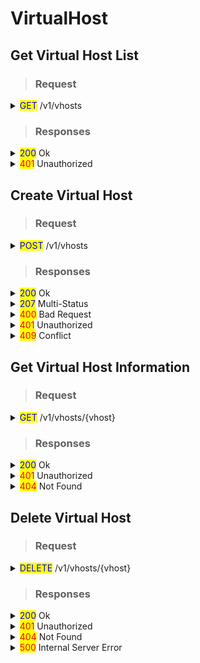 # VirtualHost

## Get Virtual Host List

> ### Request

<details>

<summary><mark style="color:blue;">GET</mark> /v1/vhosts</summary>

#### **Header**

```http
Authorization: Basic {credentials}

# Authorization
    Credentials for HTTP Basic Authentication created with <AccessToken>
```

</details>

> ### Responses

<details>

<summary><mark style="color:blue;">200</mark> Ok</summary>

The request has succeeded

#### **Header**

```
Content-Type: application/json
```

#### **Body**

```json
{
	"statusCode": 200,
	"message": "OK",
	"response": [
		"default",
		"service",
		"poc"
	]
}

# statusCode
	Same as HTTP Status Code
# message
	A human-readable description of the response code
# response
	Json array containing a list of virtual host names
```

</details>

<details>

<summary><mark style="color:red;">401</mark> Unauthorized</summary>

Authentication required

#### **Header**

```http
WWW-Authenticate: Basic realm=”OvenMediaEngine”
```

#### **Body**

```json
{
    "message": "[HTTP] Authorization header is required to call API (401)",
    "statusCode": 401
}
```

</details>

## Create Virtual Host

> ### Request

<details>

<summary><mark style="color:blue;">POST</mark> /v1/vhosts</summary>

#### **Header**

```http
Authorization: Basic {credentials}

# Authorization
    Credentials for HTTP Basic Authentication created with <AccessToken>
```

#### Body

Configure virtual hosts to be created in <mark style="color:green;">Json array</mark> format.&#x20;

```json
[
    {
        "name": "vhost",
        "host": {
            "names": [
                "ome-dev.airensoft.com",
                "prod.airensoft.com"
            ],
            "tls": {
                "certPath": "/etc/pki/airensoft.com/_airensoft_com.crt",
                "chainCertPath": "/etc/pki/airensoft.com/_airensoft_com.ca-bundle",
                "keyPath": "/etc/pki/airensoft.com/_airensoft_com.key"
            }
        },

        "signedPolicy": {
            "enables": {
                "providers": "rtmp,webrtc,srt",
                "publishers": "webrtc,llhls"
            },
            "policyQueryKeyName": "policy",
            "secretKey": "aKq#1kj",
            "signatureQueryKeyName": "signature"
        },

        "admissionWebhooks": {
            "controlServerUrl": "https://control.server/admission",
            "enables": {
                "providers": "rtmp,webrtc,srt",
                "publishers": "webrtc,llhls"
            },
            "secretKey": "",
            "timeout": 3000
        },
        
        "origins": {
            "origin": [
                {
                    "location": "/app/rtsp",
                    "pass": {
                        "scheme": "rtsp",
                        "urls": {
                            "url": [
                                "rtsp.server:8554/ca-01"
                            ]
                        }
                    }
                }
            ]
        },

        "originMapStore": {
            "originHostName": "ome-dev.airensoft.com",
            "redisServer": {
                "auth": "!@#ovenmediaengine",
                "host": "redis.server:6379"
            }
        }
    },
    {
        "name": "vhost2",
        "host": {
            "names": [
                "ovenmediaengine.com"
            ],
            "tls": {
                "certPath": "/etc/pki/ovenmediaengine.com/_ovenmediaengine_com.crt",
                "chainCertPath": "/etc/pki/ovenmediaengine.com/_ovenmediaengine_com.ca-bundle",
                "keyPath": "/etc/pki/ovenmediaengine.com/_ovenmediaengine_com.key"
            }
        }
    }
]

# name (required)
    The virtual host name. Cannot be duplicated.

# host (required)
    ## names (required)
        The addresses(IP or Domain)of the host. 
    ## tls (optional)
        The certificate file path. Required if using TLS. 
        
# signedPolicy (optional)
    The SignedPolicy setting. Please refer to the manual for details.
    
# admissionWebhooks (optional)
    The AdmissionWebhooks setting. Please refer to the manual for details.
    
# origins (optional)
    The Origins setting. Please refer to the manual for details.

# originMapStore (optional)
    The OriginMapStore setting. Please refer to the manual for details.
```

</details>

> ### Responses

<details>

<summary><mark style="color:blue;">200</mark> Ok</summary>

The request has succeeded

#### **Header**

```
Content-Type: application/json
```

#### **Body**

It responds with <mark style="color:green;">**Json array**</mark> for each request.

```json
[
    {
        "message": "OK",
        "statusCode": 200,
        "response": {
            "name": "enterprise",

            "host": {
                "names": [
                    "ome-dev.airensoft.com",
                    "prod.airensoft.com"
                ],
                "tls": {
                    "certPath": "/etc/pki/airensoft.com/_airensoft_com.crt",
                    "chainCertPath": "/etc/pki/airensoft.com/_airensoft_com.ca-bundle",
                    "keyPath": "/etc/pki/airensoft.com/_airensoft_com.key"
                }
            },
            "signedPolicy": {
                "enables": {
                    "providers": "rtmp,webrtc,srt",
                    "publishers": "webrtc,llhls"
                },
                "policyQueryKeyName": "policy",
                "secretKey": "aKq#1kj",
                "signatureQueryKeyName": "signature"
            },
            "admissionWebhooks": {
                "controlServerUrl": "https://control.server/admission",
                "enables": {
                    "providers": "rtmp,webrtc,srt",
                    "publishers": "webrtc,llhls"
                },
                "secretKey": "",
                "timeout": 3000
            },
            "origins": {
                "origin": [
                    {
                        "location": "/app/rtsp",
                        "pass": {
                            "scheme": "rtsp",
                            "urls": {
                                "url": [
                                    "rtsp.server:8554/ca-01"
                                ]
                            }
                        }
                    }
                ]
            },
            "originMapStore": {
                "originHostName": "ome-dev.airensoft.com",
                "redisServer": {
                    "auth": "!@#ovenmediaengine",
                    "host": "redis.server:6379"
                }
            }
        }
    },
    {
        "message": "OK",
        "statusCode": 200,
        "response": {
            "name": "free",
            "host": {
                "names": [
                    "ovenmediaengine.com"
                ],
                "tls": {
                    "certPath": "/etc/pki/ovenmediaengine.com/_ovenmediaengine_com.crt",
                    "chainCertPath": "/etc/pki/ovenmediaengine.com/_ovenmediaengine_com.ca-bundle",
                    "keyPath": "/etc/pki/ovenmediaengine.com/_ovenmediaengine_com.key"
                }
            }
        }
    }
]

# statusCode
	Same as HTTP Status Code
# message
	A human-readable description of the response code
# response
	Created virtual host information
```

</details>

<details>

<summary><mark style="color:blue;">207</mark> Multi-Status</summary>

There might be a mixture of responses.

#### **Header**

```
Content-Type: application/json
```

#### **Body**

It responds with <mark style="color:green;">**Json array**</mark> for each request.

```json
[
    {
        "statusCode": 200,
        "message": "OK",
        "response": {
            "name": "enterprise",
            "host": {
                "names": [
            ...
    },
    {
        "statusCode": 409,
        "message": "Conflict",
        "response": {
            ...
        }
    }
}

# statusCode
    Same as HTTP Status Code
# message
    A human-readable description of the response code
# response
    Virtual host information created when statusCode is 200
```

</details>

<details>

<summary><mark style="color:red;">400</mark> Bad Request</summary>

Invalid request. Body is not a Json array or does not have a required value

</details>

<details>

<summary><mark style="color:red;">401</mark> Unauthorized</summary>

Authentication required

#### **Header**

```http
WWW-Authenticate: Basic realm=”OvenMediaEngine”
```

#### **Body**

```json
{
    "message": "[HTTP] Authorization header is required to call API (401)",
    "statusCode": 401
}
```

</details>

<details>

<summary><mark style="color:red;">409</mark> Conflict</summary>

A virtual host with that name already exists

</details>

## Get Virtual Host Information

> ### Request

<details>

<summary><mark style="color:blue;">GET</mark> /v1/vhosts/{vhost}</summary>

#### Header

```http
Authorization: Basic {credentials}

# Authorization
    Credentials for HTTP Basic Authentication created with <AccessToken>
```

</details>

> ### Responses

<details>

<summary><mark style="color:blue;">200</mark> Ok</summary>

The request has succeeded

#### **Header**

```
Content-Type: application/json
```

#### **Body**

```json

    "message": "OK",
    "statusCode": 200
    "response": {
        "name": "default",
        "distribution": "ovenServer",

    "host": {
        "name": "default",
        "distribution": "ovenServer",

        "host": {
            "names": [
                "ome-dev.airensoft.com",
                "*"
            ],
            "tls": {
                "certPath": "/etc/pki/airensoft.com/_airensoft_com.crt",
                "chainCertPath": "/etc/pki/airensoft.com/_airensoft_com.ca-bundle",
                "keyPath": "/etc/pki/airensoft.com/_airensoft_com.key"
            }
        },
        
        "signedPolicy": {
            "enables": {
                "providers": "rtmp,webrtc,srt",
                "publishers": "webrtc,llhls"
            },
            "policyQueryKeyName": "policy",
            "secretKey": "aKq#1kj",
            "signatureQueryKeyName": "signature"
        },
        
        "admissionWebhooks": {
            "controlServerUrl": "https://control.server/admission",
            "enables": {
                "providers": "rtmp,webrtc,srt",
                "publishers": "webrtc,llhls"
            },
            "secretKey": "",
            "timeout": 3000
        },
        
        "origins": {
            "origin": [
                {
                    "location": "/app/rtsp",
                    "pass": {
                        "scheme": "rtsp",
                        "urls": {
                            "url": [
                                "rtsp.server:8554/ca-01"
                            ]
                        }
                    }
                }
            ]
        },

        "originMapStore": {
            "originHostName": "ome-dev.airensoft.com",
            "redisServer": {
                "auth": "!@#ovenmediaengine",
                "host": "redis.server:6379"
            }
        }
    }

# statusCode
	Same as HTTP Status Code
# message
	A human-readable description of the response code
# response
	Virtual host information
```

</details>

<details>

<summary><mark style="color:red;">401</mark> Unauthorized</summary>

Authentication required

#### **Header**

```http
WWW-Authenticate: Basic realm=”OvenMediaEngine”
```

#### **Body**

```json
{
    "message": "[HTTP] Authorization header is required to call API (401)",
    "statusCode": 401
}
```

</details>

<details>

<summary><mark style="color:red;">404</mark> Not Found</summary>

The given vhost name could not be found.

#### **Body**

```json
{
    "message": "[HTTP] Could not find the virtual host: [default1] (404)",
    "statusCode": 404
}
```

</details>

## Delete Virtual Host

> ### Request

<details>

<summary><mark style="color:blue;">DELETE</mark> /v1/vhosts/{vhost}</summary>

#### Header

```http
Authorization: Basic {credentials}

# Authorization
    Credentials for HTTP Basic Authentication created with <AccessToken>
```

</details>

> ### Responses

<details>

<summary><mark style="color:blue;">200</mark> Ok</summary>

The request has succeeded

#### **Header**

```
Content-Type: application/json
```

#### **Body**

```json
{
    "message": "OK",
    "statusCode": 200
}

# statusCode
	Same as HTTP Status Code
# message
	A human-readable description of the response code
```

</details>

<details>

<summary><mark style="color:red;">401</mark> Unauthorized</summary>

Authentication required

#### **Header**

```http
WWW-Authenticate: Basic realm=”OvenMediaEngine”
```

#### **Body**

```json
{
    "message": "[HTTP] Authorization header is required to call API (401)",
    "statusCode": 401
}
```

</details>

<details>

<summary><mark style="color:red;">404</mark> Not Found</summary>

The given vhost name could not be found.

#### **Body**

```json
{
    "message": "[HTTP] Could not find the virtual host: [default1] (404)",
    "statusCode": 404
}
```

</details>

<details>

<summary><mark style="color:red;">500</mark> Internal Server Error</summary>

The request failed due to an error on the server. Check the server log for the reason of the error.

#### **Body**

```json
{
    "message": "[HTTP] Internal Server Error (500)",
    "statusCode": 500
}
```

</details>

